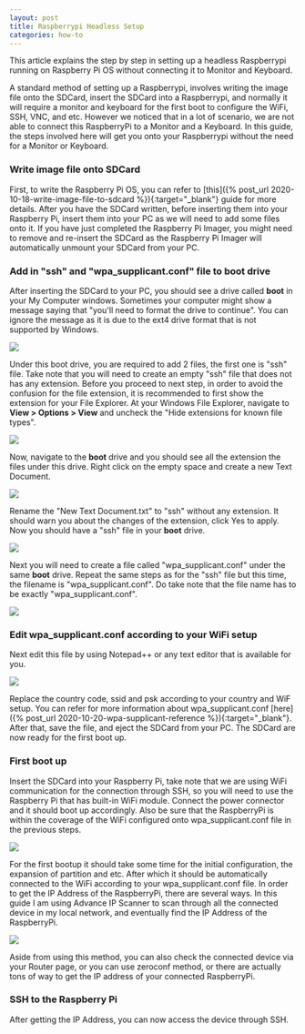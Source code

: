 ```yaml
---
layout: post  
title: Raspberrypi Headless Setup  
categories: how-to
---
```


This article explains the step by step in setting up a headless Raspberrypi running on Raspberry Pi OS without connecting it to Monitor and Keyboard.

A standard method of setting up a Raspberrypi, involves writing the image file onto the SDCard, insert the SDCard into a Raspberrypi, and normally it will require a monitor and keyboard for the first boot to configure the WiFi, SSH, VNC, and etc. However we noticed that in a lot of scenario, we are not able to connect this RaspberryPi to a Monitor and a Keyboard. In this guide, the steps involved here will get you onto your Raspberrypi without the need for a Monitor or Keyboard.

### Write image file onto SDCard

First, to write the Raspberry Pi OS, you can refer to [this]({% post_url 2020-10-18-write-image-file-to-sdcard %}){:target="_blank"} guide for more details. After you have the SDCard written, before inserting them into your Raspberry Pi, insert them into your PC as we will need to add some files onto it. If you have just completed the Raspberry Pi Imager, you might need to remove and re-insert the SDCard as the Raspberry Pi Imager will automatically unmount your SDCard from your PC.

### Add in "ssh" and "wpa_supplicant.conf" file to boot drive

After inserting the SDCard to your PC, you should see a drive called **boot** in your My Computer windows. Sometimes your computer might show a message saying that "you'll need to format the drive to continue". You can ignore the message as it is due to the ext4 drive format that is not supported by Windows. 

<img src="https://docs.google.com/drawings/d/e/2PACX-1vT8Ps9XrejP3eaSNwkRJtHIiLVlUAAIFas6P7HwqolSN0rQC6_ymys5gimbUh_soIQc2msPy6fEBXZa/pub?w=960&amp;h=649">

Under this boot drive, you are required to add 2 files, the first one is "ssh" file. Take note that you will need to create an empty "ssh" file that does not has any extension. Before you proceed to next step, in order to avoid the confusion for the file extension, it is recommended to first show the extension for your File Explorer. At your Windows File Explorer, navigate to **View > Options > View** and uncheck the "Hide extensions for known file types".

<img src="https://docs.google.com/drawings/d/e/2PACX-1vSpW2QSNeUBCCOdYqC8jWMRQycIRu8q461NgreE59E1TjFtQwbfcG4usSScze1AEZz66M4S9QidsQyo/pub?w=866&amp;h=879">

Now, navigate to the **boot** drive and you should see all the extension the files under this drive. Right click on the empty space and create a new Text Document.

<img src="https://docs.google.com/drawings/d/e/2PACX-1vQjD-fR037WIqEFvZLKz31Q5heCUhJ57n4jNbF-WMBpfDrOUus4tk3M6ToYSKao7BKcH92J1xuf2iGQ/pub?w=916&amp;h=715">

Rename the "New Text Document.txt" to "ssh" without any extension. It should warn you about the changes of the extension, click Yes to apply. Now you should have a "ssh" file in your **boot** drive.

<img src="https://docs.google.com/drawings/d/e/2PACX-1vSyit-ZfBRrWScrQIlIB4PxBn3xl5HwxwBqCh5exPJEtcZTLX2ip-B2fqX8j7fWdt89qlK7Vb6VjruP/pub?w=944&amp;h=1105">

Next you will need to create a file called "wpa_supplicant.conf" under the same **boot** drive. Repeat the same steps as for the "ssh" file but this time, the filename is "wpa_supplicant.conf". Do take note that the file name has to be exactly "wpa_supplicant.conf".

<img src="https://docs.google.com/drawings/d/e/2PACX-1vRE5LHmb5K_hO8k5xwUEnUy3hsRG9Qiz1PgWE7ca2Cvn8AIspjnhRE_8iflko1LIDjeE8E55l2_5H3f/pub?w=958&amp;h=494">

### Edit wpa_supplicant.conf according to your WiFi setup

Next edit this file by using Notepad++ or any text editor that is available for you.

<img src="https://docs.google.com/drawings/d/e/2PACX-1vTgmRY23d1E_sCSSbEjyloZ7EjDoXlgalyrww2BbmBjj7zwfZae95pyLwUwMB3EGqx-4hJdTxWp2GJa/pub?w=958&amp;h=612">

Replace the country code, ssid and psk according to your country and WiF setup. You can refer for more information about wpa_supplicant.conf [here]({% post_url 2020-10-20-wpa-supplicant-reference %}){:target="_blank"}. After that, save the file, and eject the SDCard from your PC. The SDCard are now ready for the first boot up.

### First boot up

Insert the SDCard into your Raspberry Pi, take note that we are using WiFi communication for the connection through SSH, so you will need to use the Raspberry Pi that has built-in WiFi module. Connect the power connector and it should boot up accordingly. Also be sure that the RaspberryPi is within the coverage of the WiFi configured onto wpa_supplicant.conf file in the previous steps. 

<img src="https://docs.google.com/drawings/d/e/2PACX-1vQuabd-FJcBRaIX1-7At3weWDDbkIklNHnnzbDQCYMMNWc0xXHIFWt5636YYDSACNjU0pN_6QlWV2Ie/pub?w=817&amp;h=696">

For the first bootup it should take some time for the initial configuration, the expansion of partition and etc. After which it should be automatically connected to the WiFi according to your wpa_supplicant.conf file. In order to get the IP Address of the RaspberryPi, there are several ways. In this guide I am using Advance IP Scanner to scan through all the connected device in my local network, and eventually find the IP Address of the RaspberryPi.

<img src="https://docs.google.com/drawings/d/e/2PACX-1vQJBSnLD2nX9XTrOSxbbng0Hr2IEtPZDhqfyj7MFa_pIKYjMtn2NsgAX4jwmBockMDXHDfUjcEOxG63/pub?w=959&amp;h=615">

Aside from using this method, you can also check the connected device via your Router page, or you can use zeroconf method, or there are actually tons of way to get the IP address of your connected RaspberryPi.

### SSH to the Raspberry Pi

After getting the IP Address, you can now access the device through SSH. 

